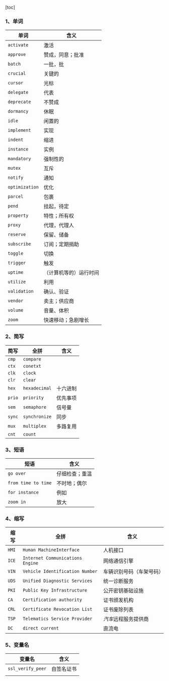 [toc]

### 1、单词

|单词 |含义 |
|--- | --- |
| `activate` | 激活 |
| `approve` | 赞成，同意；批准 |
| `batch` | 一批，批 |
| `crucial` | 关键的 |
| `cursor` | 光标 |
| `delegate` | 代表 |
| `deprecate` | 不赞成 |
| `dormancy` | 休眠 |
| `idle`                | 闲置的                 |
| `implement`| 实现                      |
| `indent` | 缩进 |
| `instance` | 实例 |
| `mandatory` | 强制性的 |
| `mutex`           | 互斥                    |
| `notify` | 通知 |
| `optimization` | 优化 |
| `parcel` | 包裹 |
| `pend` | 挂起，待定        |
| `property`     | 特性；所有权    |
| `proxy`            | 代理，代理人   |
| `reserve`        | 保留、储备        |
| `subscribe` | 订阅；定期捐助 |
| `toggle` | 切换 |
| `trigger` | 触发 |
| `uptime` | （计算机等的）运行时间 |
| `utilize` | 利用 |
| `validation` | 确认、验证 |
| `vendor` | 卖主；供应商 |
| `volume` | 音量、体积 |
| `zoom` | 快速移动；急剧增长 |

### 2、简写

| 简写 | 全拼 | 含义 |
| ---- | ---- | ---- |
| `cmp` | `compare` 	   |                     |
| `ctx`    |`conetxt`    		 |                     |
| `clk`    |`clock`					|                     |
| `clr`     |`clear`				  |                     |
| `hex`   |`hexadecimal`  | 十六进制  |
| `prio`  |`priority`       	  | 优先事项  |
| `sem`  |`semaphore`     | 信号量      |
| `sync` |`synchronize`    | 同步           |
| `mux`  |`multiplex`         | 多路复用  |
| `cnt` |`count` |  |

### 3、短语

| 短语                | 含义           |
| ------------------- | -------------- |
| `go over`           | 仔细检查；重温 |
| `from time to time` | 不时地；偶尔   |
| `for instance`      | 例如           |
| `zoom in`           | 放大           |

### 4、缩写

| 缩写  | 全拼                             | 含义                     |
| ----- | -------------------------------- | ------------------------ |
| `HMI` | `Human MachineInterface`         | 人机接口                 |
| `ICE` | `Internet Communications Engine` | 网络通信引擎             |
| `VIN` | `Vehicle Identification Number`  | 车辆识别号码（车架号码） |
| `UDS` | `Unified Diagnostic Services`    | 统一诊断服务             |
| `PKI` | `Public Key Infrastructure`      | 公开密钥基础设施         |
| `CA`  | `Certification authority`        | 证书颁发机构             |
| `CRL` | `Certificate Revocation List`    | 证书废除列表             |
| `TSP` | `Telematics Service Provider`    | *汽车*远程服务提供商     |
| `DC`  | `direct current`                 | 直流电                   |

### 5、变量名

| 变量名 | 含义     |
| ----------------- |  -------- |
| `ssl_verify_peer` |  自签名证书 |
|  |  |

